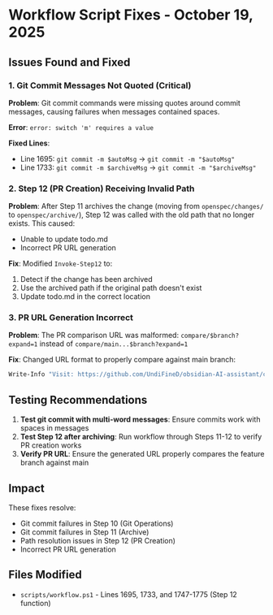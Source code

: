 # Workflow Script Fixes - October 19, 2025

## Issues Found and Fixed

### 1. Git Commit Messages Not Quoted (Critical)
**Problem**: Git commit commands were missing quotes around commit messages, causing failures when messages contained spaces.

**Error**: `error: switch 'm' requires a value`

**Fixed Lines**:
- Line 1695: `git commit -m $autoMsg` → `git commit -m "$autoMsg"`
- Line 1733: `git commit -m $archiveMsg` → `git commit -m "$archiveMsg"`

### 2. Step 12 (PR Creation) Receiving Invalid Path
**Problem**: After Step 11 archives the change (moving from `openspec/changes/` to `openspec/archive/`), Step 12 was called with the old path that no longer exists. This caused:
- Unable to update todo.md
- Incorrect PR URL generation

**Fix**: Modified `Invoke-Step12` to:
1. Detect if the change has been archived
2. Use the archived path if the original path doesn't exist
3. Update todo.md in the correct location

### 3. PR URL Generation Incorrect
**Problem**: The PR comparison URL was malformed: `compare/$branch?expand=1` instead of `compare/main...$branch?expand=1`

**Fix**: Changed URL format to properly compare against main branch:
```powershell
Write-Info "Visit: https://github.com/UndiFineD/obsidian-AI-assistant/compare/main...$branch?expand=1"
```

## Testing Recommendations

1. **Test git commit with multi-word messages**: Ensure commits work with spaces in messages
2. **Test Step 12 after archiving**: Run workflow through Steps 11-12 to verify PR creation works
3. **Verify PR URL**: Ensure the generated URL properly compares the feature branch against main

## Impact

These fixes resolve:
- Git commit failures in Step 10 (Git Operations)
- Git commit failures in Step 11 (Archive)
- Path resolution issues in Step 12 (PR Creation)
- Incorrect PR URL generation

## Files Modified

- `scripts/workflow.ps1` - Lines 1695, 1733, and 1747-1775 (Step 12 function)
